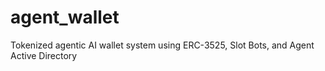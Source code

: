# agent_wallet
Tokenized agentic AI wallet system using ERC-3525, Slot Bots, and Agent Active Directory
